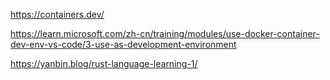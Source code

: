 https://containers.dev/

https://learn.microsoft.com/zh-cn/training/modules/use-docker-container-dev-env-vs-code/3-use-as-development-environment

https://yanbin.blog/rust-language-learning-1/
